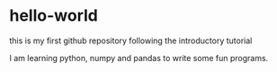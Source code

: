 # hello-world
this is my first github repository following the introductory tutorial

I am learning python, numpy and pandas to write some fun programs. 
